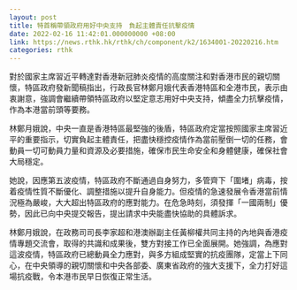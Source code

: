 ```yaml
---
layout: post
title: 特首稱帶領政府用好中央支持　負起主體責任抗擊疫情
date: 2022-02-16 11:42:01.000000000 +08:00
link: https://news.rthk.hk/rthk/ch/component/k2/1634001-20220216.htm
categories: rthk
---
```


對於國家主席習近平轉達對香港新冠肺炎疫情的高度關注和對香港市民的親切關懷，特區政府發新聞稿指出，行政長官林鄭月娥代表香港特區和全港市民，表示由衷謝意，強調會繼續帶領特區政府以堅定意志用好中央支持，傾盡全力抗擊疫情，作為本港當前頭等要務。

林鄭月娥說，中央一直是香港特區最堅強的後盾，特區政府定當按照國家主席習近平的重要指示，切實負起主體責任，把盡快穩控疫情作為當前壓倒一切的任務，會動員一切可動員力量和資源及必要措施，確保市民生命安全和身體健康，確保社會大局穩定。

她說，因應第五波疫情，特區政府不斷通過自身努力，多管齊下「圍堵」病毒，按着疫情性質不斷優化、調整措施以提升自身能力。但疫情的急速發展令香港當前情況極為嚴峻，大大超出特區政府的應對能力。在危急時刻，須發揮「一國兩制」優勢，因此已向中央提交報告，提出請求中央能盡快協助的具體訴求。

林鄭月娥說，在政務司司長李家超和港澳辦副主任黃柳權共同主持的內地與香港疫情專題交流會，取得的共識和成果後，雙方對接工作已全面展開。她強調，為應對這波疫情，特區政府已總動員全力應對，與多方組成堅實的抗疫團隊，定當上下同心，在中央領導的親切關懷和中央各部委、廣東省政府的強大支援下，全力打好這場抗疫戰，令本港市民早日恢復正常生活。
